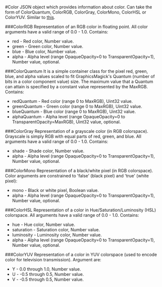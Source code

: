 #Color
JSON object which provides information about color. Can take the form of ColorQuantum, ColorRGB, ColorGray, ColorMono, ColorHSL or ColorYUV. Similar to [this](http://www.graphicsmagick.org/Magick++/Color.html).

###ColorRGB
Representation of an RGB color in floating point. All color arguments have a valid range of 0.0 - 1.0. Contains:
* red - Red color, Number value.
* green - Green color, Number value.
* blue - Blue color, Number value.
* alpha - Alpha level (range OpaqueOpacity=0 to TransparentOpacity=1), Number value, optional.

###ColorQuantum
It is a simple container class for the pixel red, green, blue, and alpha values scaled to fit GraphicsMagick's Quantum (number of bits in a color component value) size.  The maximum value that a Quantum can attain is specified by a constant value represented by the MaxRGB. Contains:
* redQuantum - Red color (range 0 to MaxRGB), Uint32 value.
* greenQuantum - Green color (range 0 to MaxRGB), Uint32 value.
* blueQuantum - Blue color (range 0 to MaxRGB), Uint32 value.
* alphaQuantum - Alpha level (range OpaqueOpacity=0 to TransparentOpacity=MaxRGB), Uint32 value, optional.

###ColorGray
Representation of a grayscale color (in RGB colorspace). Grayscale is simply RGB with equal parts of red, green, and blue. All arguments have a valid range of 0.0 - 1.0. Contains:
* shade - Shade color, Number value.
* alpha - Alpha level (range OpaqueOpacity=0 to TransparentOpacity=1), Number value, optional.

###ColorMono
Representation of a black/white pixel (in RGB colorspace). Color arguments are constrained to 'false' (black pixel) and 'true' (white pixel):
* mono - Black or white pixel, Boolean value.
* alpha - Alpha level (range OpaqueOpacity=0 to TransparentOpacity=1), Number value, optional.

###ColorHSL
Representation of a color in Hue/Saturation/Luminosity (HSL) colorspace. All arguments have a valid range of 0.0 - 1.0. Contains:
* hue  - Hue color, Number value.
* saturation - Saturation color, Number value.
* luminosity - Luminosity color, Number value.
* alpha - Alpha level (range OpaqueOpacity=0 to TransparentOpacity=1), Number value, optional.

###ColorYUV
Representation of a color in YUV colorspace (used to encode color for television transmission). Argument are:
* Y - 0.0 through 1.0, Number value.
* U - -0.5 through 0.5, Number value.
* V - -0.5 through 0.5, Number value.
